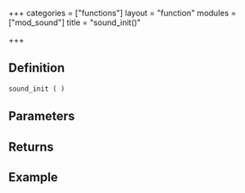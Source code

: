 +++
categories = ["functions"]
layout = "function"
modules = ["mod_sound"]
title = "sound_init()"

+++

## Definition

    sound_init ( )

## Parameters

## Returns

## Example
